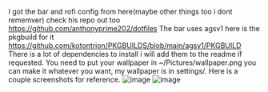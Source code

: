 I got the bar and rofi config from here(maybe other things too i dont rememver) check his repo out too https://github.com/anthonyprime202/dotfiles
The bar uses agsv1 here is the pkgbuild for it https://github.com/kotontrion/PKGBUILDS/blob/main/agsv1/PKGBUILD
There is a lot of dependencies to install i will add them to the readme if requested.
You need to put your wallpaper in ~/Pictures/wallpaper.png you can make it whatever you want, my wallpaper is in settings/.
Here is a couple screenshots for reference.
![image](https://github.com/user-attachments/assets/755c577d-8746-4802-80bf-9f70516e395a)
![image](https://github.com/user-attachments/assets/40f4d72d-1cbf-4aac-ab15-51a176a376aa)

